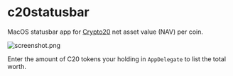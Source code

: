 # c20statusbar

MacOS statusbar app for [Crypto20](https://www.crypto20.com) net asset value (NAV) per coin.


![screenshot.png](https://github.com/romanpeters/c20statusbar/blob/master/sample.png?raw=true)

Enter the amount of C20 tokens your holding in `AppDelegate` to list the total worth.
